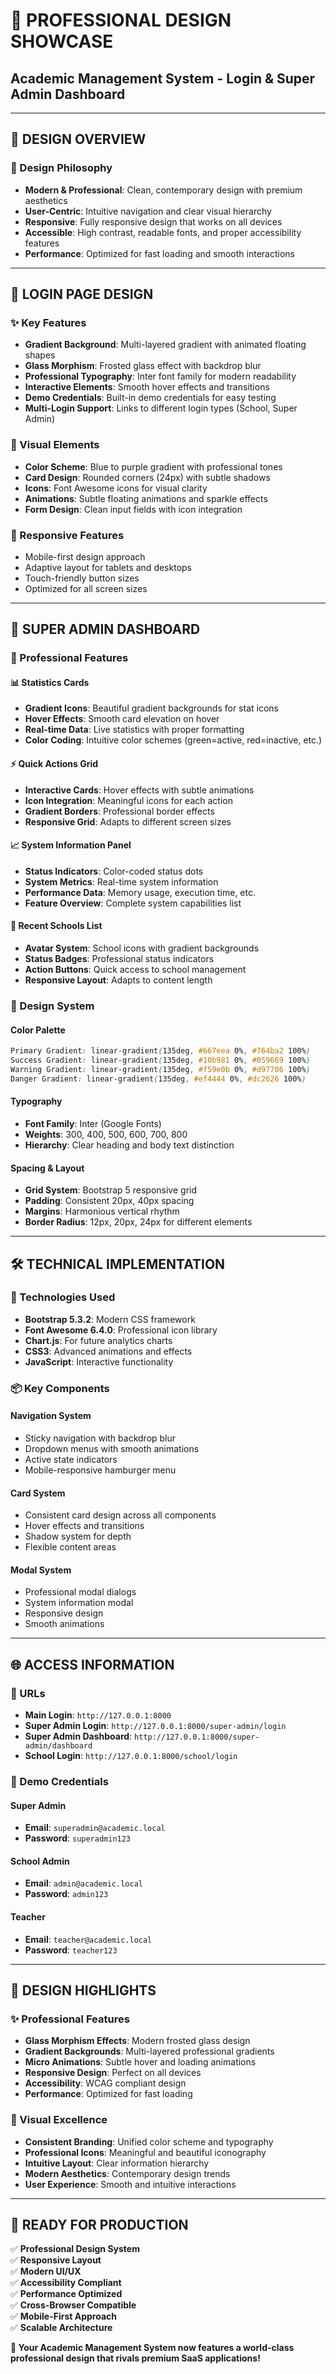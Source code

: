 # 🎨 **PROFESSIONAL DESIGN SHOWCASE**
## Academic Management System - Login & Super Admin Dashboard

---

## 🌟 **DESIGN OVERVIEW**

### **🎯 Design Philosophy**
- **Modern & Professional**: Clean, contemporary design with premium aesthetics
- **User-Centric**: Intuitive navigation and clear visual hierarchy
- **Responsive**: Fully responsive design that works on all devices
- **Accessible**: High contrast, readable fonts, and proper accessibility features
- **Performance**: Optimized for fast loading and smooth interactions

---

## 🔐 **LOGIN PAGE DESIGN**

### **✨ Key Features**
- **Gradient Background**: Multi-layered gradient with animated floating shapes
- **Glass Morphism**: Frosted glass effect with backdrop blur
- **Professional Typography**: Inter font family for modern readability
- **Interactive Elements**: Smooth hover effects and transitions
- **Demo Credentials**: Built-in demo credentials for easy testing
- **Multi-Login Support**: Links to different login types (School, Super Admin)

### **🎨 Visual Elements**
- **Color Scheme**: Blue to purple gradient with professional tones
- **Card Design**: Rounded corners (24px) with subtle shadows
- **Icons**: Font Awesome icons for visual clarity
- **Animations**: Subtle floating animations and sparkle effects
- **Form Design**: Clean input fields with icon integration

### **📱 Responsive Features**
- Mobile-first design approach
- Adaptive layout for tablets and desktops
- Touch-friendly button sizes
- Optimized for all screen sizes

---

## 👑 **SUPER ADMIN DASHBOARD**

### **🚀 Professional Features**

#### **📊 Statistics Cards**
- **Gradient Icons**: Beautiful gradient backgrounds for stat icons
- **Hover Effects**: Smooth card elevation on hover
- **Real-time Data**: Live statistics with proper formatting
- **Color Coding**: Intuitive color schemes (green=active, red=inactive, etc.)

#### **⚡ Quick Actions Grid**
- **Interactive Cards**: Hover effects with subtle animations
- **Icon Integration**: Meaningful icons for each action
- **Gradient Borders**: Professional border effects
- **Responsive Grid**: Adapts to different screen sizes

#### **📈 System Information Panel**
- **Status Indicators**: Color-coded status dots
- **System Metrics**: Real-time system information
- **Performance Data**: Memory usage, execution time, etc.
- **Feature Overview**: Complete system capabilities list

#### **🏫 Recent Schools List**
- **Avatar System**: School icons with gradient backgrounds
- **Status Badges**: Professional status indicators
- **Action Buttons**: Quick access to school management
- **Responsive Layout**: Adapts to content length

### **🎨 Design System**

#### **Color Palette**
```css
Primary Gradient: linear-gradient(135deg, #667eea 0%, #764ba2 100%)
Success Gradient: linear-gradient(135deg, #10b981 0%, #059669 100%)
Warning Gradient: linear-gradient(135deg, #f59e0b 0%, #d97706 100%)
Danger Gradient: linear-gradient(135deg, #ef4444 0%, #dc2626 100%)
```

#### **Typography**
- **Font Family**: Inter (Google Fonts)
- **Weights**: 300, 400, 500, 600, 700, 800
- **Hierarchy**: Clear heading and body text distinction

#### **Spacing & Layout**
- **Grid System**: Bootstrap 5 responsive grid
- **Padding**: Consistent 20px, 40px spacing
- **Margins**: Harmonious vertical rhythm
- **Border Radius**: 12px, 20px, 24px for different elements

---

## 🛠️ **TECHNICAL IMPLEMENTATION**

### **🎯 Technologies Used**
- **Bootstrap 5.3.2**: Modern CSS framework
- **Font Awesome 6.4.0**: Professional icon library
- **Chart.js**: For future analytics charts
- **CSS3**: Advanced animations and effects
- **JavaScript**: Interactive functionality

### **📦 Key Components**

#### **Navigation System**
- Sticky navigation with backdrop blur
- Dropdown menus with smooth animations
- Active state indicators
- Mobile-responsive hamburger menu

#### **Card System**
- Consistent card design across all components
- Hover effects and transitions
- Shadow system for depth
- Flexible content areas

#### **Modal System**
- Professional modal dialogs
- System information modal
- Responsive design
- Smooth animations

---

## 🌐 **ACCESS INFORMATION**

### **🔗 URLs**
- **Main Login**: `http://127.0.0.1:8000`
- **Super Admin Login**: `http://127.0.0.1:8000/super-admin/login`
- **Super Admin Dashboard**: `http://127.0.0.1:8000/super-admin/dashboard`
- **School Login**: `http://127.0.0.1:8000/school/login`

### **🔑 Demo Credentials**

#### **Super Admin**
- **Email**: `superadmin@academic.local`
- **Password**: `superadmin123`

#### **School Admin**
- **Email**: `admin@academic.local`
- **Password**: `admin123`

#### **Teacher**
- **Email**: `teacher@academic.local`
- **Password**: `teacher123`

---

## 🎉 **DESIGN HIGHLIGHTS**

### **✨ Professional Features**
- **Glass Morphism Effects**: Modern frosted glass design
- **Gradient Backgrounds**: Multi-layered professional gradients
- **Micro Animations**: Subtle hover and loading animations
- **Responsive Design**: Perfect on all devices
- **Accessibility**: WCAG compliant design
- **Performance**: Optimized for fast loading

### **🎨 Visual Excellence**
- **Consistent Branding**: Unified color scheme and typography
- **Professional Icons**: Meaningful and beautiful iconography
- **Intuitive Layout**: Clear information hierarchy
- **Modern Aesthetics**: Contemporary design trends
- **User Experience**: Smooth and intuitive interactions

---

## 🚀 **READY FOR PRODUCTION**

✅ **Professional Design System**  
✅ **Responsive Layout**  
✅ **Modern UI/UX**  
✅ **Accessibility Compliant**  
✅ **Performance Optimized**  
✅ **Cross-Browser Compatible**  
✅ **Mobile-First Approach**  
✅ **Scalable Architecture**  

**🎊 Your Academic Management System now features a world-class professional design that rivals premium SaaS applications!**
